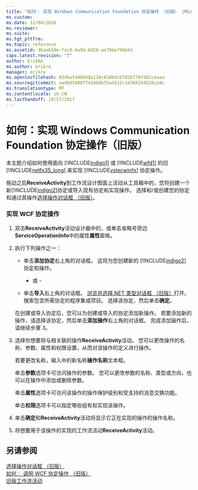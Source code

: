 ```yaml
---
title: "如何： 实现 Windows Communication Foundation 协定操作 （旧版） |Microsoft 文档"
ms.custom: 
ms.date: 11/04/2016
ms.reviewer: 
ms.suite: 
ms.tgt_pltfrm: 
ms.topic: reference
ms.assetid: d6aeb20e-fac8-4a9d-bd26-ae78bef96b41
caps.latest.revision: "7"
author: ErikRe
ms.author: erikre
manager: erikre
ms.openlocfilehash: 02d6a544b660a110c618bdcb7d3b778fd82ceaaa
ms.sourcegitcommit: aadb9588877418b8b55a5612c1d3842d4520ca4c
ms.translationtype: MT
ms.contentlocale: zh-CN
ms.lasthandoff: 10/27/2017
---
```

# <a name="how-to-implement-a-windows-communication-foundation-contract-operation-legacy"></a>如何：实现 Windows Communication Foundation 协定操作（旧版）
本主题介绍如何使用面向 [!INCLUDE[indigo1](../workflow-designer/includes/indigo1_md.md)] 或 [!INCLUDE[wfd1](../workflow-designer/includes/wfd1_md.md)] 的旧 [!INCLUDE[netfx35_long](../workflow-designer/includes/netfx35_long_md.md)] 来实现 [!INCLUDE[vstecwinfx](../workflow-designer/includes/vstecwinfx_md.md)] 协定操作。  
  
 拖动之后**ReceiveActivity**到工作流设计图面上活动从工具箱中的，您将创建一个新[!INCLUDE[indigo2](../workflow-designer/includes/indigo2_md.md)]协定或导入现有协定和实现操作。 选择和/或创建您的协定和通过其操作[选择操作对话框 （旧版）](../workflow-designer/choose-operation-dialog-box-legacy.md)。  
  
### <a name="to-implement-a-wcf-contract-operation"></a>实现 WCF 协定操作  
  
1.  双击**ReceiveActivity**活动设计器中的，或单击省略号旁边**ServiceOperationInfo**中的属性**属性**窗格。  
  
2.  执行下列操作之一：  
  
    -   单击**添加协定**右上角的对话框。 这将为您创建新的 [!INCLUDE[indigo2](../workflow-designer/includes/indigo2_md.md)] 协定和操作。  
  
         - 或 -  
  
    -   单击**导入**右上角的对话框。 [浏览并选择.NET 类型对话框 （旧版）](../workflow-designer/browse-and-select-a-dotnet-type-dialog-box-legacy.md)打开。 搜索包含所需协定的程序集或项目。 选择该协定，然后单击**确定**。  
  
     在创建或导入协定后，您可以为创建或导入的协定添加新操作。 若要添加新的操作，请选择该协定，然后单击**添加操作**右上角的对话框。 完成添加操作后，请继续步骤 3。  
  
3.  选择你想要将与相关联的操作**ReceiveActivity**活动。 您可以更改操作的名称、参数、属性和权限设置，从而对该操作的定义进行操作。  
  
     若要更改名称，输入中的新名称**操作名称**文本框。  
  
     单击**参数**选项卡可访问操作的参数。 您可以更改参数的名称、类型或方向，也可以在操作中添加或删除参数。  
  
     单击**属性**选项卡可访问该操作的操作保护级别和受支持的消息交换功能。  
  
     单击**权限**选项卡可以指定哪些组有权实现该操作。  
  
4.  单击**确定**和**ReceiveActivity**活动将显示它正在实现的操作的操作名称。  
  
5.  将想要用于该操作的实现的工作流活动**ReceiveActivity**活动。  
  
## <a name="see-also"></a>另请参阅  
 [选择操作对话框 （旧版）](../workflow-designer/choose-operation-dialog-box-legacy.md)   
 [如何： 调用 WCF 协定操作 （旧版）](../workflow-designer/how-to-invoke-a-windows-communication-foundation-contract-operation-legacy.md)   
 [旧版工作流活动](../workflow-designer/legacy-workflow-activities.md)